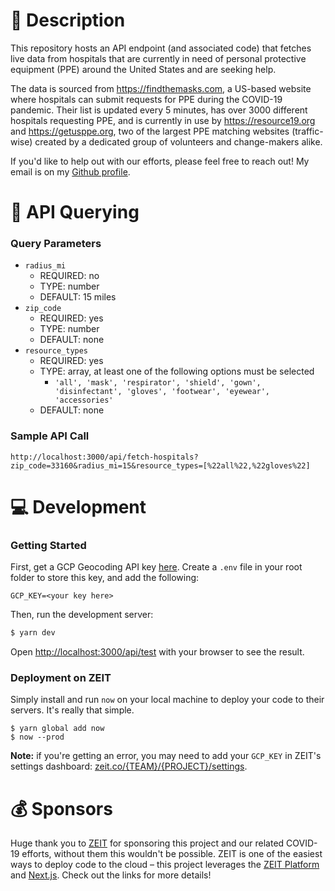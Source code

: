 # 📓 Description

This repository hosts an API endpoint (and associated code) that fetches live data from hospitals that are currently in 
need of personal protective equipment (PPE) around the United States and are seeking help.


The data is sourced from https://findthemasks.com, a US-based website where hospitals can submit requests for PPE during the COVID-19 pandemic. Their list is updated every
5 minutes, has over 3000 different hospitals requesting PPE, and is currently in use by https://resource19.org and
https://getusppe.org, two of the largest PPE matching websites (traffic-wise) created by a dedicated group of volunteers and change-makers alike.

If you'd like to help out with our efforts, please feel free to reach out! My email is on my [Github profile](https://github.com/amadrzyk). 

# 🏹 API Querying

### Query Parameters
- `radius_mi`
    - REQUIRED: no
    - TYPE: number 
    - DEFAULT: 15 miles
- `zip_code`
    - REQUIRED: yes
    - TYPE: number
    - DEFAULT: none
- `resource_types`
    - REQUIRED: yes
    - TYPE: array, at least one of the following options must be selected
        - `'all', 'mask', 'respirator', 'shield', 'gown', 'disinfectant', 'gloves', 'footwear', 'eyewear', 'accessories'`
    - DEFAULT: none
    
### Sample API Call
``` 
http://localhost:3000/api/fetch-hospitals?zip_code=33160&radius_mi=15&resource_types=[%22all%22,%22gloves%22]
```

# 💻 Development

### Getting Started

First, get a GCP Geocoding API key [here](https://developers.google.com/maps/documentation/geocoding/get-api-key). Create
a `.env` file in your root folder to store this key, and add the following:

``` 
GCP_KEY=<your key here>
```

Then, run the development server:

```bash
$ yarn dev
```

Open [http://localhost:3000/api/test](http://localhost:3000/api/test) with your browser to see the result.

### Deployment on ZEIT
Simply install and run `now` on your local machine to deploy your code to their servers. It's really that simple.
``` 
$ yarn global add now
$ now --prod
```

**Note:** if you're getting an error, you may need to add your `GCP_KEY` in ZEIT's settings dashboard: [zeit.co/{TEAM}/{PROJECT}/settings](https://zeit.co).

# 💰 Sponsors
Huge thank you to [ZEIT](https://zeit.co/) for sponsoring this project and our related COVID-19 efforts, without them 
this wouldn't be possible. ZEIT is one of the easiest ways to deploy code to the cloud – this project leverages the 
[ZEIT Platform](https://zeit.co/import?utm_medium=default-template&filter=next.js&utm_source=create-next-app&utm_campaign=create-next-app-readme) 
and [Next.js](https://nextjs.org/docs/deployment). Check out the links for more details!
